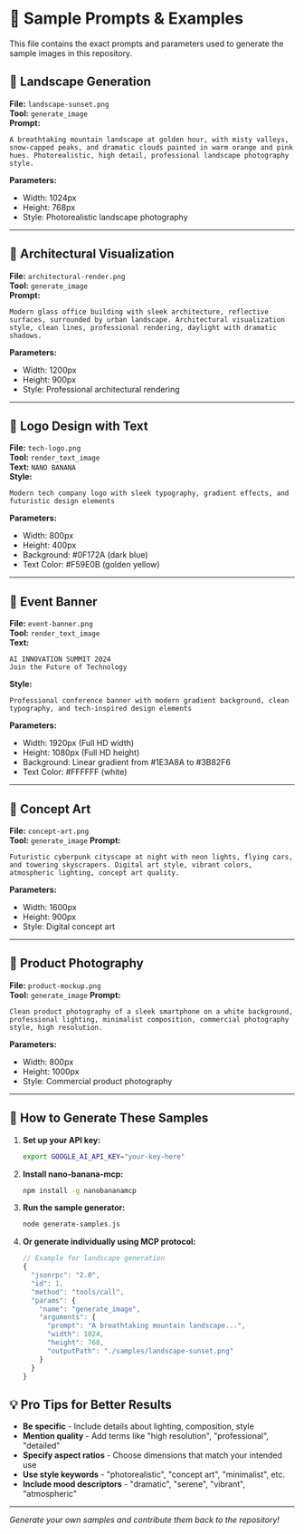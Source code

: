 # 🎨 Sample Prompts & Examples

This file contains the exact prompts and parameters used to generate the sample images in this repository.

## 🌅 Landscape Generation

**File:** `landscape-sunset.png`  
**Tool:** `generate_image`  
**Prompt:**
```
A breathtaking mountain landscape at golden hour, with misty valleys, snow-capped peaks, and dramatic clouds painted in warm orange and pink hues. Photorealistic, high detail, professional landscape photography style.
```
**Parameters:**
- Width: 1024px
- Height: 768px
- Style: Photorealistic landscape photography

---

## 🏢 Architectural Visualization  

**File:** `architectural-render.png`  
**Tool:** `generate_image`  
**Prompt:**
```
Modern glass office building with sleek architecture, reflective surfaces, surrounded by urban landscape. Architectural visualization style, clean lines, professional rendering, daylight with dramatic shadows.
```
**Parameters:**
- Width: 1200px  
- Height: 900px
- Style: Professional architectural rendering

---

## 🎯 Logo Design with Text

**File:** `tech-logo.png`  
**Tool:** `render_text_image`  
**Text:** `NANO BANANA`  
**Style:** 
```
Modern tech company logo with sleek typography, gradient effects, and futuristic design elements
```
**Parameters:**
- Width: 800px
- Height: 400px  
- Background: #0F172A (dark blue)
- Text Color: #F59E0B (golden yellow)

---

## 🎪 Event Banner

**File:** `event-banner.png`  
**Tool:** `render_text_image`  
**Text:** 
```
AI INNOVATION SUMMIT 2024
Join the Future of Technology
```
**Style:**
```
Professional conference banner with modern gradient background, clean typography, and tech-inspired design elements
```
**Parameters:**
- Width: 1920px (Full HD width)
- Height: 1080px (Full HD height)  
- Background: Linear gradient from #1E3A8A to #3B82F6
- Text Color: #FFFFFF (white)

---

## 🚀 Concept Art

**File:** `concept-art.png`  
**Tool:** `generate_image`
**Prompt:**
```
Futuristic cyberpunk cityscape at night with neon lights, flying cars, and towering skyscrapers. Digital art style, vibrant colors, atmospheric lighting, concept art quality.
```
**Parameters:**
- Width: 1600px
- Height: 900px
- Style: Digital concept art

---

## 📱 Product Photography

**File:** `product-mockup.png`  
**Tool:** `generate_image`
**Prompt:**
```
Clean product photography of a sleek smartphone on a white background, professional lighting, minimalist composition, commercial photography style, high resolution.
```
**Parameters:**
- Width: 800px
- Height: 1000px  
- Style: Commercial product photography

---

## 🔧 How to Generate These Samples

1. **Set up your API key:**
   ```bash
   export GOOGLE_AI_API_KEY="your-key-here"
   ```

2. **Install nano-banana-mcp:**
   ```bash
   npm install -g nanobananamcp
   ```

3. **Run the sample generator:**
   ```bash
   node generate-samples.js
   ```

4. **Or generate individually using MCP protocol:**
   ```javascript
   // Example for landscape generation
   {
     "jsonrpc": "2.0",
     "id": 1,
     "method": "tools/call", 
     "params": {
       "name": "generate_image",
       "arguments": {
         "prompt": "A breathtaking mountain landscape...",
         "width": 1024,
         "height": 768,
         "outputPath": "./samples/landscape-sunset.png"
       }
     }
   }
   ```

## 💡 Pro Tips for Better Results

- **Be specific** - Include details about lighting, composition, style
- **Mention quality** - Add terms like "high resolution", "professional", "detailed"
- **Specify aspect ratios** - Choose dimensions that match your intended use
- **Use style keywords** - "photorealistic", "concept art", "minimalist", etc.
- **Include mood descriptors** - "dramatic", "serene", "vibrant", "atmospheric"

---

*Generate your own samples and contribute them back to the repository!*